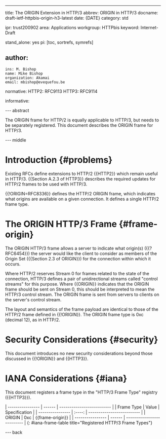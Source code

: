 ---
title: The ORIGIN Extension in HTTP/3
abbrev: ORIGIN in HTTP/3
docname: draft-ietf-httpbis-origin-h3-latest
date: {DATE}
category: std

ipr: trust200902
area: Applications
workgroup: HTTPbis
keyword: Internet-Draft

stand_alone: yes
pi: [toc, sortrefs, symrefs]

author:
  -
    ins: M. Bishop
    name: Mike Bishop
    organization: Akamai
    email: mbishop@evequefou.be

normative:
  HTTP2:
    RFC9113
  HTTP3:
    RFC9114

informative:


--- abstract

The ORIGIN frame for HTTP/2 is equally applicable to HTTP/3, but
needs to be separately registered. This document describes the ORIGIN
frame for HTTP/3.

--- middle

# Introduction {#problems}

Existing RFCs define extensions to HTTP/2 {{HTTP2}} which remain useful in HTTP/3.
{{Section A.2.3 of HTTP3}} describes the required updates
for HTTP/2 frames to be used with HTTP/3.

{{!ORIGIN=RFC8336}} defines the HTTP/2 ORIGIN frame, which indicates what
origins are available on a given connection.  It defines a single HTTP/2 frame
type.

# The ORIGIN HTTP/3 Frame {#frame-origin}

The ORIGIN HTTP/3 frame allows a server to indicate what origin(s)
({{?RFC6454}}) the server would like the client to consider as members of the
Origin Set ({{Section 2.3 of ORIGIN}}) for the connection within which it
occurs.

Where HTTP/2 reserves Stream 0 for frames related to the state of the
connection, HTTP/3 defines a pair of unidirectional streams called "control
streams" for this purpose.  Where {{ORIGIN}} indicates that the ORIGIN frame
should be sent on Stream 0, this should be interpreted to mean the HTTP/3
control stream.  The ORIGIN frame is sent from servers to clients on the
server's control stream.

The layout and semantics of the frame payload are identical to those of the
HTTP/2 frame defined in {{!ORIGIN}}.  The ORIGIN frame type is 0xc (decimal 12),
as in HTTP/2.

# Security Considerations {#security}

This document introduces no new security considerations beyond those discussed
in {{!ORIGIN}} and {{HTTP3}}.

# IANA Considerations {#iana}

This document registers a frame type in the "HTTP/3 Frame Type"
registry ({{HTTP3}}).

| ---------------- | ------ | -------------------------- |
| Frame Type       | Value  | Specification              |
| ---------------- | :----: | -------------------------- |
| ORIGIN           |  0xc   | {{frame-origin}}           |
| ---------------- | ------ | -------------------------- |
{: #iana-frame-table title="Registered HTTP/3 Frame Types"}

--- back
